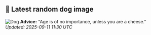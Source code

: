 ## 🐶 Latest random dog image
![Dog](https://images.dog.ceo/breeds/mexicanhairless/n02113978_3843.jpg)
**Advice:** "Age is of no importance, unless you are a cheese."
*Updated: 2025-09-11 11:30 UTC*
